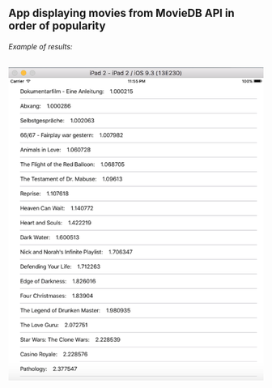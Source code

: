 ## App displaying movies from MovieDB API in order of popularity

###### Example of results:

![alt text](https://github.com/DanShafman/Movies/blob/master/res/cap.png "Results")
